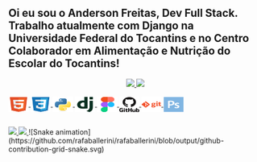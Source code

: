 ## Oi eu sou o Anderson Freitas, Dev Full Stack. Trabalho atualmente com Django na Universidade Federal do Tocantins e no Centro Colaborador em Alimentação e Nutrição do Escolar do Tocantins!
<div align="center">
  <a href="freitas.codes">
  <img height="180em" src="https://github-readme-stats.vercel.app/api?username=freitasanderson&show_icons=true&theme=prussian&include_all_commits=true&count_private=true"/>
  <img height="180em" src="https://github-readme-stats.vercel.app/api/top-langs/?username=rafaballerini&layout=compact&langs_count=7&theme=prussian"/>
</div>
  
<div style="display: inline_block"><br>
  <img align="center" alt="HTML" height="30" width="40" src="https://raw.githubusercontent.com/devicons/devicon/master/icons/html5/html5-original.svg">
  <img align="center" alt="CSS" height="30" width="40" src="https://raw.githubusercontent.com/devicons/devicon/master/icons/css3/css3-original.svg">
  <img align="center" alt="Python" height="30" width="40" src="https://raw.githubusercontent.com/devicons/devicon/master/icons/python/python-original.svg">
  <img align="center" alt="Django" height="30" width="40" src="https://raw.githubusercontent.com/devicons/devicon/1119b9f84c0290e0f0b38982099a2bd027a48bf1/icons/django/django-plain.svg">
  <img align="center" alt="Figma" height="30" width="40" src="https://github.com/devicons/devicon/blob/master/icons/figma/figma-original.svg">
  <img align="center" alt="GitHub" height="30" width="40" src="https://github.com/devicons/devicon/blob/master/icons/github/github-original-wordmark.svg">
  <img align="center" alt="Git" height="30" width="40" src="https://github.com/devicons/devicon/blob/master/icons/git/git-plain-wordmark.svg">
  <img align="center" alt="Git" height="30" width="40" src="https://github.com/devicons/devicon/blob/master/icons/photoshop/photoshop-plain.svg">
</div>
  
  ##
 
<div> 
  <a href="mailto:freitas.dev@proton.me"  target="_blank">
    <img src="https://img.shields.io/badge/-Mail-%23333?style=for-the-badge&logo=gmail&logoColor=white">
  </a>
  <a href="https://www.linkedin.com/in/anderson-freitas-736419230/" target="_blank">
    <img src="https://img.shields.io/badge/-LinkedIn-%230077B5?style=for-the-badge&logo=linkedin&logoColor=white" target="_blank">
  </a> 
  ![Snake animation](https://github.com/rafaballerini/rafaballerini/blob/output/github-contribution-grid-snake.svg)

 
</div>
